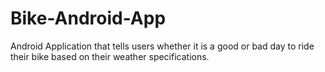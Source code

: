 # Bike-Android-App
Android Application that tells users whether it is a good or bad day to ride their bike based on their weather specifications.
